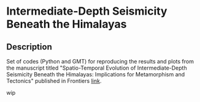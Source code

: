 # Intermediate-Depth Seismicity Beneath the Himalayas

## Description ##
Set of codes (Python and GMT) for reproducing the results and plots from the manuscript titled
"Spatio-Temporal Evolution of Intermediate-Depth 
Seismicity Beneath the Himalayas: Implications for 
Metamorphism and Tectonics" published in 
Frontiers [link](https://www.frontiersin.org/articles/10.3389/feart.2021.742700/full).


wip